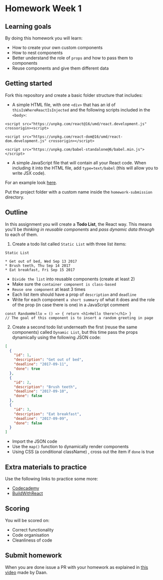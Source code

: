 # Homework Week 1

## Learning goals

By doing this homework you will learn:

- How to create your own custom components
- How to nest components
- Better understand the role of `props` and how to pass them to components
- Reuse components and give them different data

## Getting started

Fork this repository and create a basic folder structure that includes:

- A simple HTML file, with one `<div>` that has an id of `thisIsWhereReactIsInjected` and the following scripts included in the `<body>`:

`<script src="https://unpkg.com/react@16/umd/react.development.js" crossorigin><script>`

`<script src="https://unpkg.com/react-dom@16/umd/react-dom.development.js" crossorigin></script>`

`<script src="https://unpkg.com/babel-standalone@6/babel.min.js"></script>`

- A simple JavaScript file that will contain all your React code. When including it into the HTML file, add `type=text/babel` (this will allow you to write JSX code).

For an example look [here](https://reactjs.org/docs/add-react-to-a-website.html).

Put the project folder with a custom name inside the `homework-submission` directory.

## Outline

In this assignment you will create a **Todo List**, the React way. This means you'll be _thinking in reusable components_ and _pass dynamic data through_ to each of them.

1. Create a todo list called `Static List` with three list items:

```
Static List

* Get out of bed, Wed Sep 13 2017
* Brush teeth, Thu Sep 14 2017
* Eat breakfast, Fri Sep 15 2017
```

- `Divide the list` into reusable components (create at least 2)
- Make sure the `container component is class-based`
- `Reuse one component` at least 3 times
- Each list item should have a prop of `description` and `deadline`
- Write for each component `a short summary` of what it does and the role of the prop (in case there is one) in a JavaScript comment

```
const RandomHello = () => { return <h1>Hello there!</h1> }
// The goal of this component is to insert a random greeting in page
```

2. Create a second todo list underneath the first (reuse the same components) called `Dynamic List`, but this time pass the props dynamically using the following JSON code:

```JSON
[
  {
    "id": 1,
    "description": "Get out of bed",
    "deadline": "2017-09-11",
    "done": true
  },
  {
    "id": 2,
    "description": "Brush teeth",
    "deadline": "2017-09-10",
    "done": false
  },
  {
    "id": 3,
    "description": "Eat breakfast",
    "deadline": "2017-09-09",
    "done": false
  }
]
```

- Import the JSON code
- Use the `map()` function to dynamically render components
- Using CSS (a conditional className) , cross out the item if `done` is true

## Extra materials to practice

Use the following links to practice some more:

- [Codecademy](https://www.codecademy.com/learn/react-101)
- [BuildWithReact](http://buildwithreact.com/tutorial)

## Scoring

You will be scored on:

- Correct functionality
- Code organisation
- Cleanliness of code

## Submit homework

When you are done issue a PR with your homework as explained in [this video](https://www.youtube.com/watch?v=-o0yomUVVpU&index=2&list=PLVYDhqbgYpYUGxRdtQdYVE5Q8h3bt6SIA) made by Daan.
